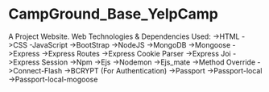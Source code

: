 # CampGround_Base_YelpCamp

A Project Website.
Web Technologies & Dependencies Used:
->HTML
->CSS
-JavaScript
->BootStrap
->NodeJS
->MongoDB
->Mongoose
->Express
->Express Routes
->Express Cookie Parser
->Express Joi
->Express Session
->Npm
->Ejs
->Nodemon
->Ejs_mate
->Method Override
->Connect-Flash
->BCRYPT (For Authentication)
->Passport 
->Passport-local
->Passport-local-mogoose